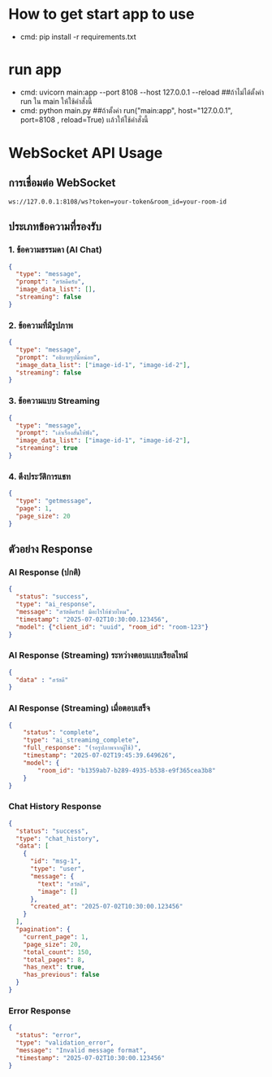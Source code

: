 # How to get start app to use
- cmd: pip install -r requirements.txt


<!-- ## การตั้งค่า google vertex 
# windows cmd
- ตัวอย่าง 
set GOOGLE_APPLICATION_CREDENTIALS=C:\Users\tuems\OneDrive\Desktop\mefarm.ai.service\me-farm-435601-c192a0f91496.json

เช็คว่าถูกต้องหรือไม่
echo %GOOGLE_APPLICATION_CREDENTIALS%

# linux
- ตัวอย่าง 
export GOOGLE_APPLICATION_CREDENTIALS="/path/to/service-account-key.json" -->


# run app
- cmd: uvicorn main:app --port 8108 --host 127.0.0.1 --reload ##ถ้าไม่ได้ตั้งค่า run ใน main ให้ใช้คำสั่งนี้
- cmd: python main.py ##ถ้าตั้งค่า run("main:app", host="127.0.0.1", port=8108 , reload=True) เเล้วให้ใช้คำสั่งนี้

# WebSocket API Usage

## การเชื่อมต่อ WebSocket
```
ws://127.0.0.1:8108/ws?token=your-token&room_id=your-room-id
```

## ประเภทข้อความที่รองรับ

### 1. ข้อความธรรมดา (AI Chat)
```json
{
  "type": "message",
  "prompt": "สวัสดีครับ",
  "image_data_list": [],
  "streaming": false
}
```

### 2. ข้อความที่มีรูปภาพ
```json
{
  "type": "message", 
  "prompt": "อธิบายรูปนี้หน่อย",
  "image_data_list": ["image-id-1", "image-id-2"],
  "streaming": false
}
```

### 3. ข้อความแบบ Streaming
```json
{
  "type": "message",
  "prompt": "เล่าเรื่องสั้นให้ฟัง",
  "image_data_list": ["image-id-1", "image-id-2"],
  "streaming": true
}
```



### 4. ดึงประวัติการแชท
```json
{
  "type": "getmessage",
  "page": 1,
  "page_size": 20
}
```

## ตัวอย่าง Response

### AI Response (ปกติ)
```json
{
  "status": "success",
  "type": "ai_response", 
  "message": "สวัสดีครับ! มีอะไรให้ช่วยไหม",
  "timestamp": "2025-07-02T10:30:00.123456",
  "model": {"client_id": "uuid", "room_id": "room-123"}
}
```
### AI Response (Streaming) ระหว่างตอบเเบบเรียลไทม์
```json
{
  "data" : "สวัสดี"
}
```
### AI Response (Streaming) เมื่อตอบเสร็จ
```json
{
    "status": "complete",
    "type": "ai_streaming_complete",
    "full_response": "(รอรูปภาพจากผู้ใช้)",
    "timestamp": "2025-07-02T19:45:39.649626",
    "model": {
        "room_id": "b1359ab7-b289-4935-b538-e9f365cea3b8"
    }
}
```

### Chat History Response
```json
{
  "status": "success",
  "type": "chat_history",
  "data": [
    {
      "id": "msg-1",
      "type": "user",
      "message": {
        "text": "สวัสดี",
        "image": []
      },
      "created_at": "2025-07-02T10:30:00.123456"
    }
  ],
  "pagination": {
    "current_page": 1,
    "page_size": 20,
    "total_count": 150,
    "total_pages": 8,
    "has_next": true,
    "has_previous": false
  }
}
```

### Error Response
```json
{
  "status": "error",
  "type": "validation_error",
  "message": "Invalid message format",
  "timestamp": "2025-07-02T10:30:00.123456"
}
```
